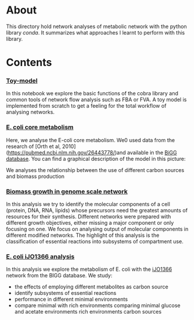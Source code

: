 # About

This directory hold network analyses of metabolic network with the python library *conda*. It summarizes what approaches I learnt to perform with this library.

# Contents

### [Toy-model](toy-model-introduction.ipynb)

In this notebook we explore the basic functions of the cobra library and common tools of network flow analysis such as FBA or FVA. A toy model is implemented from scratch to get a feeling for the total workflow of analysing networks.

### [E. coli core metabolism](ecolicore-metabolism-analysis.ipynb)

Here, we analyse the E-coli core metabolism. We0 used data from the research of [Orth et al, 2010] (https://pubmed.ncbi.nlm.nih.gov/26443778/)and available in the [BiGG database](http://bigg.ucsd.edu/models/e_coli_core). You can find a graphical description of the model in this picture:

We analyses the relationship between the use of different carbon sources and biomass production

### [Biomass growth in genome scale network](genome-scale-network-analysis.ipynb)

In this analysis we try to identify the molecular components of a cell (protein, DNA, RNA, lipids) whose precursors need the greatest amounts of resources for their synthesis. Different networks were prepared with different growth objectives, either missing a major component or only focusing on one.
We focus on analysing output of molecular components in different modified networks. The highlight of this analysis is the classification of essential reactions into subsystems of compartment use.

### [E. coli iJO1366 analysis](ecoli_iJO1366_analysis.ipynb)

In this analysis we explore the metabolism of E. coli with the [iJO1366](http://bigg.ucsd.edu/models/iJO1366) network from the BIGG database.
We study:
* the effects of employing different metabolites as carbon source
* identify subsystems of essential reactions
* performance in different minimal environments
* compare minimal with rich environments
comparing minimal glucose and acetate environments
rich environments
carbon sources

